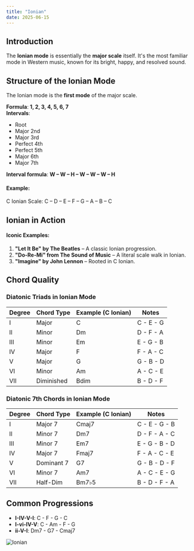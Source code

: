 ```yaml
---
title: "Ionian"
date: 2025-06-15
---
```


## Introduction

The **Ionian mode** is essentially the **major scale** itself. It's the most familiar mode in Western music, known for its bright, happy, and resolved sound.

## Structure of the Ionian Mode

The Ionian mode is the **first mode** of the major scale.

**Formula**: **1, 2, 3, 4, 5, 6, 7**  
**Intervals**:

- Root  
- Major 2nd  
- Major 3rd  
- Perfect 4th  
- Perfect 5th  
- Major 6th  
- Major 7th

**Interval formula**: **W – W – H – W – W – W – H**

#### Example:

C Ionian Scale: C – D – E – F – G – A – B – C

## Ionian in Action

#### Iconic Examples:

1. **"Let It Be" by The Beatles** – A classic Ionian progression.  
2. **"Do-Re-Mi" from The Sound of Music** – A literal scale walk in Ionian.  
3. **"Imagine" by John Lennon** – Rooted in C Ionian.

## Chord Quality

### Diatonic Triads in Ionian Mode

| Degree | Chord Type | Example (C Ionian) | Notes       |
|--------|------------|--------------------|-------------|
| I      | Major      | C                  | C - E - G   |
| II     | Minor      | Dm                 | D - F - A   |
| III    | Minor      | Em                 | E - G - B   |
| IV     | Major      | F                  | F - A - C   |
| V      | Major      | G                  | G - B - D   |
| VI     | Minor      | Am                 | A - C - E   |
| VII    | Diminished | Bdim               | B - D - F   |

### Diatonic 7th Chords in Ionian Mode

| Degree | Chord Type | Example (C Ionian) | Notes          |
|--------|------------|--------------------|----------------|
| I      | Major 7    | Cmaj7              | C - E - G - B  |
| II     | Minor 7    | Dm7                | D - F - A - C  |
| III    | Minor 7    | Em7                | E - G - B - D  |
| IV     | Major 7    | Fmaj7              | F - A - C - E  |
| V      | Dominant 7 | G7                 | G - B - D - F  |
| VI     | Minor 7    | Am7                | A - C - E - G  |
| VII    | Half-Dim   | Bm7♭5              | B - D - F - A  |

## Common Progressions

* **I-IV-V-I**: C - F - G - C  
* **I-vi-IV-V**: C - Am - F - G  
* **ii-V-I**: Dm7 - G7 - Cmaj7

![Ionian](/images/ionian.png)